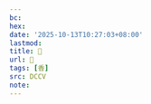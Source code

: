 ```yaml
---
bc:
hex:
date: '2025-10-13T10:27:03+08:00'
lastmod:
title: 􃪬
url: 􃪬
tags: [香]
src: DCCV
note:
---
```

